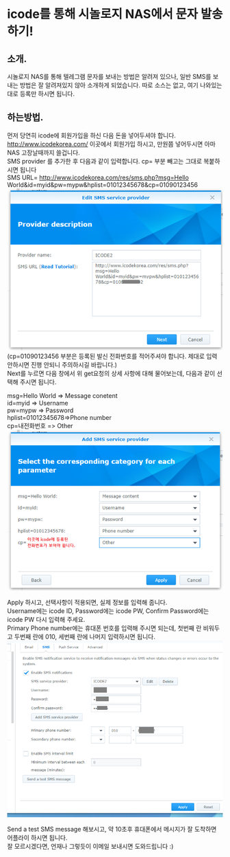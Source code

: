 # icode를 통해 시놀로지 NAS에서 문자 발송하기!     
## 소개.    
시놀로지 NAS를 통해 텔레그램 문자를 보내는 방법은 알려져 있으나, 일반 SMS를 보내는 방법은 잘 알려져있지 않아 소개하게 되었습니다. 따로 소스는 없고, 여기 나와있는대로 등록만 하시면 됩니다.    
## 하는방법.
먼저 당연히 icode에 회원가입을 하신 다음 돈을 넣어두셔야 합니다.    
http://www.icodekorea.com/ 이곳에서 회원가입 하시고, 만원쯤 넣어두시면 아마 NAS 고장날때까지 쓸겁니다.    
SMS provider 를 추가한 후 다음과 같이 입력합니다. cp= 부분 빼고는 그대로 복붙하시면 됩니다    
SMS URL= http://www.icodekorea.com/res/sms.php?msg=Hello World&id=myid&pw=mypw&hplist=01012345678&cp=01090123456    
![메시지0.PNG](https://github.com/wjdgowns77/icode_Synology/blob/master/메시지0.PNG)    
(cp=01090123456 부분은 등록된 발신 전화번호를 적어주셔야 합니다. 제대로 입력 안하시면 진행 안되니 주의하시길 바랍니다.)     
Next를 누르면 다음 창에서 위 get요청의 상세 사항에 대해 물어보는데, 다음과 같이 선택해 주시면 됩니다.    
    
msg=Hello World	=> Message conetent    
id=myid		=> Username    
pw=mypw		=> Password    
hplist=01012345678=>Phone number    
cp=내전화번호	=> Other    
![메시지1.PNG](https://github.com/wjdgowns77/icode_Synology/blob/master/메시지1.PNG)    
    
Apply 하시고, 선택사항이 적용되면, 실제 정보를 입력해 줍니다.     
Username에는 icode ID, Password에는 icode PW, Confirm Password에는 icode PW 다시 입력해 주세요.       
Primary Phone number에는 휴대폰 번호를 입력해 주시면 되는데, 첫번째 란 비워두고 두번째 란에 010, 세번째 란에 나머지 입력하시면 됩니다.    
![메시지2.PNG](https://github.com/wjdgowns77/icode_Synology/blob/master/메시지2.PNG)    
    
Send a test SMS message 해보시고, 약 10초후 휴대폰에서 메시지가 잘 도착하면 어플라이 하시면 됩니다.    
잘 모르시겠다면, 언재나 그렇듯이 이메일 보내시면 도와드립니다 :)
